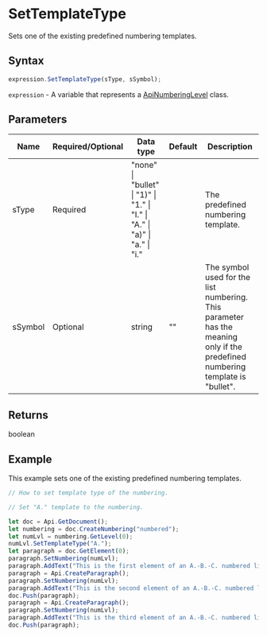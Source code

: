 # SetTemplateType

Sets one of the existing predefined numbering templates.

## Syntax

```javascript
expression.SetTemplateType(sType, sSymbol);
```

`expression` - A variable that represents a [ApiNumberingLevel](../ApiNumberingLevel.md) class.

## Parameters

| **Name** | **Required/Optional** | **Data type** | **Default** | **Description** |
| ------------- | ------------- | ------------- | ------------- | ------------- |
| sType | Required | "none" \| "bullet" \| "1)" \| "1." \| "I." \| "A." \| "a)" \| "a." \| "i." |  | The predefined numbering template. |
| sSymbol | Optional | string | "" | The symbol used for the list numbering. This parameter has the meaning only if the predefined numbering template is "bullet". |

## Returns

boolean

## Example

This example sets one of the existing predefined numbering templates.

```javascript editor-docx
// How to set template type of the numbering.

// Set "A." template to the numbering.

let doc = Api.GetDocument();
let numbering = doc.CreateNumbering("numbered");
let numLvl = numbering.GetLevel(0);
numLvl.SetTemplateType("A.");
let paragraph = doc.GetElement(0);
paragraph.SetNumbering(numLvl);
paragraph.AddText("This is the first element of an A.-B.-C. numbered list");
paragraph = Api.CreateParagraph();
paragraph.SetNumbering(numLvl);
paragraph.AddText("This is the second element of an A.-B.-C. numbered list");
doc.Push(paragraph);
paragraph = Api.CreateParagraph();
paragraph.SetNumbering(numLvl);
paragraph.AddText("This is the third element of an A.-B.-C. numbered list");
doc.Push(paragraph);
```
